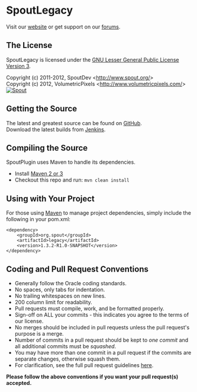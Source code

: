 SpoutLegacy
===========

Visit our [website][Website] or get support on our [forums][Forums].  

## The License
SpoutLegacy is licensed under the [GNU Lesser General Public License Version 3][License].

Copyright (c) 2011-2012, SpoutDev <<http://www.spout.org/>>  
Copyright (c) 2012, VolumetricPixels <<http://www.volumetricpixels.com/>>  
[![Spout][Author Logo]][Website]

## Getting the Source
The latest and greatest source can be found on [GitHub].  
Download the latest builds from [Jenkins]. 

## Compiling the Source
SpoutPlugin uses Maven to handle its dependencies.

* Install [Maven 2 or 3](http://maven.apache.org/download.html)  
* Checkout this repo and run: `mvn clean install`

## Using with Your Project
For those using [Maven](http://maven.apache.org/download.html) to manage project dependencies, simply include the following in your pom.xml:

    <dependency>
        <groupId>org.spout</groupId>
        <artifactId>legacy</artifactId>
        <version>1.3.2-R1.0-SNAPSHOT</version>
    </dependency>

## Coding and Pull Request Conventions
* Generally follow the Oracle coding standards.
* No spaces, only tabs for indentation.
* No trailing whitespaces on new lines.
* 200 column limit for readability.
* Pull requests must compile, work, and be formatted properly.
* Sign-off on ALL your commits - this indicates you agree to the terms of our license.
* No merges should be included in pull requests unless the pull request's purpose is a merge.
* Number of commits in a pull request should be kept to *one commit* and all additional commits must be *squashed*.
* You may have more than one commit in a pull request if the commits are separate changes, otherwise squash them.
* For clarification, see the full pull request guidelines [here](http://spout.in/prguide).

**Please follow the above conventions if you want your pull request(s) accepted.**

[Author Logo]: http://volumetricpixels.com/wp-content/uploads/2012/04/vp_concept2_6.png
[License]: http://www.gnu.org/licenses/lgpl.html
[Website]: http://www.volumetricpixels.com
[Forums]: http://volumetricpixels.com/forums/#rocky-spoutlegacy.56
[GitHub]: https://github.com/Wolftein/RockyPlugin/
[Jenkins]: http://ci.massiveminecraft.com/job/RockyPlugin/
